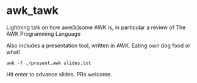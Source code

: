 # awk_tawk

Lightning talk on how awe[k]some AWK is, in particular a review of The AWK Programming Language

Also includes a presentation tool, written in AWK. Eating own dog food or what!

    awk -f ./present.awk slides.txt

Hit enter to advance slides. PRs welcome.
